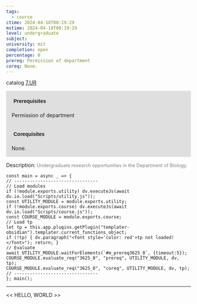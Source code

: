 ```yaml
---
tags:
  - course
ctime: 2024-04-18T00:19:29
mstime: 2024-04-18T00:19:29
level: undergraduate
subject: 
university: mit
completion: open
percentage: 0
prereq: Permission of department
coreq: None.
---
```


catalog [7.UR](http://student.mit.edu/catalog/m7a.html#7.UR)

<span style="display: block; padding: 15px; background-color: rgb(100, 100, 100, 0.2);"><font id="m_prereq3625_0" style="display: block; font-family: Arial, sans-serif; font-weight: bold; padding: 5px">Prerequisites</font><br><span id="prereq3625_0">Permission of department</span></span>
<span style="display: block; padding: 15px; background-color: rgb(100, 100, 100, 0.2);"><font id="m_coreq3625_0" style="display: block; font-family: Arial, sans-serif; font-weight: bold; padding: 5px">Corequisites</font><br><span id="coreq3625_0">None.</span></span>

<font style="">Description:</font>
<font style="color: grey; font-size: 0.8rem;">Undergraduate research opportunities in the Department of Biology.</font>

```dataviewjs
const main = async _ => {
// --------------------------------
// Load modules
if (!module.exports.utility) dv.executeJs(await dv.io.load("Scripts/utility.js"));
const UTILITY_MODULE = module.exports.utility;
if (!module.exports.course) dv.executeJs(await dv.io.load("Scripts/course.js"));
const COURSE_MODULE = module.exports.course;
// Load tp
let tp = this.app.plugins.getPlugin("templater-obsidian").templater.current_functions_object;
if (!tp) { dv.paragraph("<font style='color: red'>tp not loaded!</font>"); return; }
// Evaluate
await UTILITY_MODULE.waitForElements(`#m_prereq3625_0`, {timeout:5});
COURSE_MODULE.evaluate_req("3625_0", "prereq", UTILITY_MODULE, dv, tp);
COURSE_MODULE.evaluate_req("3625_0", "coreq", UTILITY_MODULE, dv, tp);
// --------------------------------
}; main();
```

---

<< HELLO, WORLD >>
